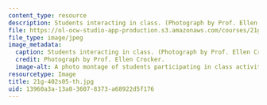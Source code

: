 ```yaml
---
content_type: resource
description: Students interacting in class. (Photograph by Prof. Ellen Crocker.)
file: https://ol-ocw-studio-app-production.s3.amazonaws.com/courses/21g-402-german-ii-spring-2005/13960a3a13a836078373a68922d5f176_21g-402s05-th.jpg
file_type: image/jpeg
image_metadata:
  caption: Students interacting in class. (Photograph by Prof. Ellen Crocker.)
  credit: Photograph by Prof. Ellen Crocker.
  image-alt: A photo montage of students participating in class activities.
resourcetype: Image
title: 21g-402s05-th.jpg
uid: 13960a3a-13a8-3607-8373-a68922d5f176
---
```

